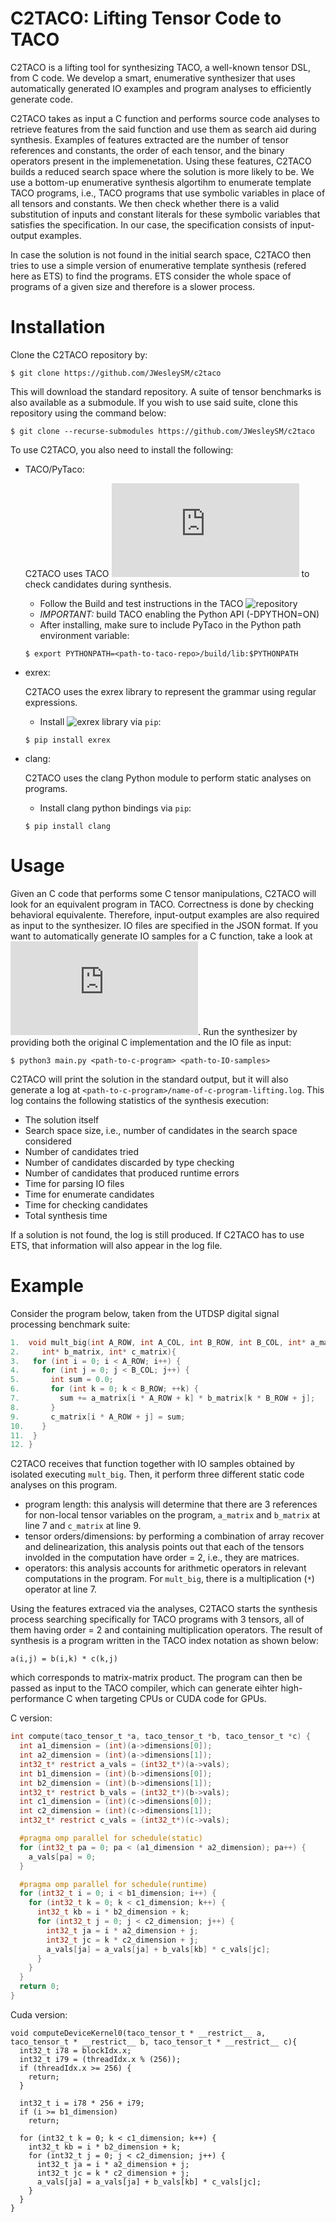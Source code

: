 # C2TACO: Lifting Tensor Code to TACO

C2TACO is a lifting tool for synthesizing TACO, a well-known tensor DSL, from C code. We develop a smart, enumerative synthesizer that uses automatically generated IO examples and program analyses to efficiently generate code. 

C2TACO takes as input a C function and performs source code analyses to retrieve features from the said function and use them as search aid during synthesis. Examples of features extracted are the number of tensor references and constants, the order of each tensor, and the binary operators present in the implemenetation. Using these features, C2TACO builds a reduced search space where the solution is more likely to be. We use a bottom-up enumerative synthesis algortihm to enumerate template TACO programs, i.e., TACO programs that use symbolic variables in place of all tensors and constants. We then check whether there is a valid substitution of inputs and constant literals for these symbolic variables that satisfies the specification. In our case, the specification consists of input-output examples.

In case the solution is not found in the initial search space, C2TACO then tries to use a simple version of enumerative template synthesis (refered here as ETS) to find the programs. ETS consider the whole space of programs of a given size and therefore is a slower process.

# Installation

Clone the C2TACO repository by:

```
$ git clone https://github.com/JWesleySM/c2taco
```
This will download the standard repository. A suite of tensor benchmarks is also available as a submodule. If you wish to use said suite, clone this repository using the command below:

```
$ git clone --recurse-submodules https://github.com/JWesleySM/c2taco
```

To use C2TACO, you also need to install the following:

- TACO/PyTaco:

  C2TACO uses TACO ![Python API](https://tensor-compiler.org/docs/pytensors.html) to check candidates during synthesis.

  * Follow the Build and test instructions in the TACO ![repository](https://github.com/tensor-compiler/taco)
  * *IMPORTANT:* build TACO enabling the Python API (-DPYTHON=ON)
  * After installing, make sure to include PyTaco in the Python path environment variable:
  ```
  $ export PYTHONPATH=<path-to-taco-repo>/build/lib:$PYTHONPATH
  ```

- exrex:

  C2TACO uses the exrex library to represent the grammar using regular expressions.

  * Install ![exrex library](https://github.com/asciimoo/exrex) via `pip`:

  ```
  $ pip install exrex
  ````
- clang:

  C2TACO uses the clang Python module to perform static analyses on programs.

  * Install clang python bindings via `pip`:

  ```
  $ pip install clang
  ```
    
# Usage

Given an C code that performs some C tensor manipulations, C2TACO will look for an equivalent program in TACO. Correctness is done by checking behavioral equivalente. Therefore, input-output examples are also required as input to the synthesizer. IO files are specified in the JSON format. If you want to automatically generate IO samples for a C function, take a look at ![instructions](https://github.com/JWesleySM/c2taco/blob/main/io_gen/README.md). Run the synthesizer by providing both the original C implementation and the IO file as input:

```
$ python3 main.py <path-to-c-program> <path-to-IO-samples>
```

C2TACO will print the solution in the standard output, but it will also generate a log at `<path-to-c-program>/name-of-c-program-lifting.log`. This log contains the following statistics of the synthesis execution:

* The solution itself
* Search space size, i.e., number of candidates in the search space considered
* Number of candidates tried
* Number of candidates discarded by type checking
* Number of candidates that produced runtime errors
* Time for parsing IO files
* Time for enumerate candidates
* Time for checking candidates
* Total synthesis time

If a solution is not found, the log is still produced. If C2TACO has to use ETS, that information will also appear in the log file.

# Example

Consider the program below, taken from the UTDSP digital signal processing benchmark suite:

```c
1.  void mult_big(int A_ROW, int A_COL, int B_ROW, int B_COL, int* a_matrix,
2.     int* b_matrix, int* c_matrix){
3.   for (int i = 0; i < A_ROW; i++) {
4.     for (int j = 0; j < B_COL; j++) {
5.       int sum = 0.0;
6.       for (int k = 0; k < B_ROW; ++k) {
7.         sum += a_matrix[i * A_ROW + k] * b_matrix[k * B_ROW + j];
8.       }
9.       c_matrix[i * A_ROW + j] = sum;
10.    }
11.  }
12. }
```

C2TACO receives that function together with IO samples obtained by isolated executing `mult_big`. Then, it perform three different static code analyses on this program.

  * program length: this analysis will determine that there are 3 references for non-local tensor variables on the program, `a_matrix` and `b_matrix` at line 7 and `c_matrix` at line 9.
  * tensor orders/dimensions: by performing a combination of array recover and delinearization, this analysis points out that each of the tensors involded in the computation have order = 2, i.e., they are matrices.
  * operators: this analysis accounts for arithmetic operators in relevant computations in the program. For `mult_big`, there is a multiplication (`*`) operator at line 7.

Using the features extraced via the analyses, C2TACO starts the synthesis process searching specifically for TACO programs with 3 tensors, all of them having order = 2 and containing multiplication operators. The result of synthesis is a program written in the TACO index notation as shown below:

```
a(i,j) = b(i,k) * c(k,j)
```

which corresponds to matrix-matrix product. The program can then be passed as input to the TACO compiler, which can generate eihter high-performance C when targeting CPUs or CUDA code for GPUs. 

C version:
```c
int compute(taco_tensor_t *a, taco_tensor_t *b, taco_tensor_t *c) {
  int a1_dimension = (int)(a->dimensions[0]);
  int a2_dimension = (int)(a->dimensions[1]);
  int32_t* restrict a_vals = (int32_t*)(a->vals);
  int b1_dimension = (int)(b->dimensions[0]);
  int b2_dimension = (int)(b->dimensions[1]);
  int32_t* restrict b_vals = (int32_t*)(b->vals);
  int c1_dimension = (int)(c->dimensions[0]);
  int c2_dimension = (int)(c->dimensions[1]);
  int32_t* restrict c_vals = (int32_t*)(c->vals);

  #pragma omp parallel for schedule(static)
  for (int32_t pa = 0; pa < (a1_dimension * a2_dimension); pa++) {
    a_vals[pa] = 0;
  }

  #pragma omp parallel for schedule(runtime)
  for (int32_t i = 0; i < b1_dimension; i++) {
    for (int32_t k = 0; k < c1_dimension; k++) {
      int32_t kb = i * b2_dimension + k;
      for (int32_t j = 0; j < c2_dimension; j++) {
        int32_t ja = i * a2_dimension + j;
        int32_t jc = k * c2_dimension + j;
        a_vals[ja] = a_vals[ja] + b_vals[kb] * c_vals[jc];
      }
    }
  }
  return 0;
}

```
Cuda version:
```cuda
void computeDeviceKernel0(taco_tensor_t * __restrict__ a, taco_tensor_t * __restrict__ b, taco_tensor_t * __restrict__ c){
  int32_t i78 = blockIdx.x;
  int32_t i79 = (threadIdx.x % (256));
  if (threadIdx.x >= 256) {
    return;
  }

  int32_t i = i78 * 256 + i79;
  if (i >= b1_dimension)
    return;

  for (int32_t k = 0; k < c1_dimension; k++) {
    int32_t kb = i * b2_dimension + k;
    for (int32_t j = 0; j < c2_dimension; j++) {
      int32_t ja = i * a2_dimension + j;
      int32_t jc = k * c2_dimension + j;
      a_vals[ja] = a_vals[ja] + b_vals[kb] * c_vals[jc];
    }
  }
}
```








